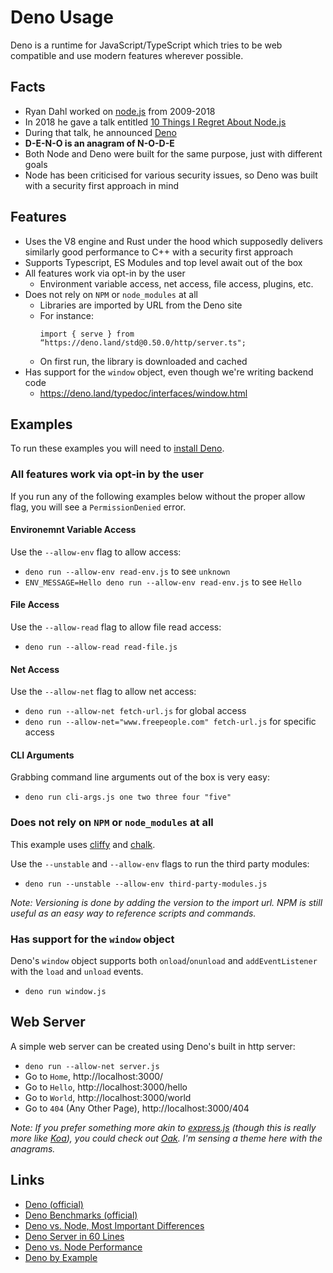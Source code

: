 # Deno Usage

Deno is a runtime for JavaScript/TypeScript which tries to be web compatible and use modern features wherever possible.

## Facts

* Ryan Dahl worked on [node.js](https://nodejs.org/) from 2009-2018
* In 2018 he gave a talk entitled [10 Things I Regret About Node.js](https://www.youtube.com/watch?v=M3BM9TB-8yA)
* During that talk, he announced [Deno](https://deno.land/)
* **D-E-N-O is an anagram of N-O-D-E**
* Both Node and Deno were built for the same purpose, just with different goals
* Node has been criticised for various security issues, so Deno was built with a security first approach in mind

## Features

* Uses the V8 engine and Rust under the hood which supposedly delivers similarly good performance to C++ with a security first approach
* Supports Typescript, ES Modules and top level await out of the box
* All features work via opt-in by the user
    - Environment variable access, net access, file access, plugins, etc.
* Does not rely on `NPM` or `node_modules` at all
    - Libraries are imported by URL from the Deno site
    - For instance:
        ```
        import { serve } from “https://deno.land/std@0.50.0/http/server.ts";
        ```
    - On first run, the library is downloaded and cached
* Has support for the `window` object, even though we're writing backend code
    - https://deno.land/typedoc/interfaces/window.html

## Examples

To run these examples you will need to [install Deno](https://deno.land/manual/getting_started/installation).

### All features work via opt-in by the user

If you run any of the following examples below without the proper allow flag, you will see a `PermissionDenied` error.

#### Environemnt Variable Access

Use the `--allow-env` flag to allow access:
  - `deno run --allow-env read-env.js` to see `unknown`
  - `ENV_MESSAGE=Hello deno run --allow-env read-env.js` to see `Hello`

#### File Access

Use the `--allow-read` flag to allow file read access:
  - `deno run --allow-read read-file.js`

#### Net Access

Use the `--allow-net` flag to allow net access:
  - `deno run --allow-net fetch-url.js` for global access
  - `deno run --allow-net="www.freepeople.com" fetch-url.js` for specific access

#### CLI Arguments

Grabbing command line arguments out of the box is very easy:
  - `deno run cli-args.js one two three four "five"`

### Does not rely on `NPM` or `node_modules` at all

This example uses [cliffy](https://github.com/c4spar/deno-cliffy) and [chalk](https://github.com/canonic-epicure/chalk-deno).

Use the `--unstable` and `--allow-env` flags to run the third party modules:
  - `deno run --unstable --allow-env third-party-modules.js`

_Note: Versioning is done by adding the version to the import url. NPM is still useful as an easy way to reference scripts and commands._

### Has support for the `window` object

Deno's `window` object supports both `onload`/`onunload` and `addEventListener` with the `load` and `unload` events.
  - `deno run window.js`

## Web Server

A simple web server can be created using Deno's built in http server:
  - `deno run --allow-net server.js`
  - Go to `Home`, http://localhost:3000/
  - Go to `Hello`, http://localhost:3000/hello
  - Go to `World`, http://localhost:3000/world
  - Go to `404` (Any Other Page), http://localhost:3000/404

_Note: If you prefer something more akin to [express.js](https://expressjs.com/) (though this is really more like [Koa](https://koajs.com/)), you could check out [Oak](https://github.com/oakserver/oak). I'm sensing a theme here with the anagrams._

## Links
- [Deno (official)](https://deno.land/)
- [Deno Benchmarks (official)](https://deno.land/benchmarks)
- [Deno vs. Node, Most Important Differences](https://javascript.plainenglish.io/deno-vs-node-js-here-are-the-most-important-differences-62b547443be1)
- [Deno Server in 60 Lines](https://typeofnan.dev/writing-your-first-deno-server-in-60-lines/)
- [Deno vs. Node Performance](https://mayankchoubey.github.io/Deno-vs-Node-Performance/)
- [Deno by Example](https://decipher.dev/deno-by-example/)
